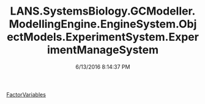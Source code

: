 ﻿---
title: LANS.SystemsBiology.GCModeller.ModellingEngine.EngineSystem.ObjectModels.ExperimentSystem.ExperimentManageSystem
date: 6/13/2016 8:14:37 PM
---

[FactorVariables](T-LANS.SystemsBiology.GCModeller.ModellingEngine.EngineSystem.ObjectModels.ExperimentSystem.ExperimentManageSystem.FactorVariables.html)

